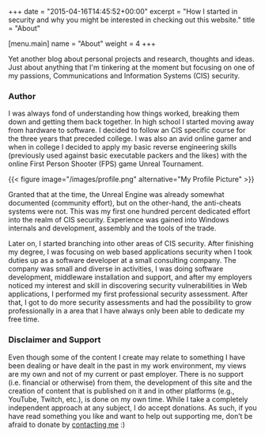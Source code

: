 +++
date = "2015-04-16T14:45:52+00:00"
excerpt = "How I started in security and why you might be interested in checking out this website."
title = "About"

[menu.main]
name = "About"
weight = 4
+++

Yet another blog about personal projects and research, thoughts and ideas. Just about anything that I'm tinkering at the moment but focusing on one of my passions, Communications and Information Systems (CIS) security.

### Author

<div class="row">
  <div class="col-md-9">
  <p>I was always fond of understanding how things worked, breaking them down and getting them back together. In high school I started moving away from hardware to software. I decided to follow an CIS specific course for the three years that preceded college. I was also an avid online gamer and when in college I decided to apply my basic reverse engineering skills (previously used against basic executable packers and the likes) with the online First Person Shooter (FPS) game Unreal Tournament.</p>
  </div>
  <div class="col-md-3">
{{< figure image="/images/profile.png" alternative="My Profile Picture" >}}
  </div>
</div>

Granted that at the time, the Unreal Engine was already somewhat documented (community effort), but on the other-hand, the anti-cheats systems were not. This was my first one hundred percent dedicated effort into the realm of CIS security. Experience was gained into Windows internals and development, assembly and the tools of the trade.

Later on, I started branching into other areas of CIS security. After finishing my degree, I was focusing on web based applications security when I took duties up as a software developer at a small consulting company. The company was small and diverse in activities, I was doing software development, middleware installation and support, and after my employers noticed my interest and skill in discovering security vulnerabilities in Web applications, I performed my first professional security assessment. After that, I got to do more security assessments and had the possibility to grow professionally in a area that I have always only been able to dedicate my free time.

### Disclaimer and Support

Even though some of the content I create may relate to something I have been dealing or have dealt in the past in my work environment, my views are my own and not of my current or past employer. There is no support (i.e. financial or otherwise) from them, the development of this site and the creation of content that is published on it and in other platforms (e.g., YouTube, Twitch, etc.), is done on my own time. While I take a completely independent approach at any subject, I do accept donations. As such, if you have read something you like and want to help out supporting me, don’t be afraid to donate by [contacting me][1] :)

[1]: /contacts/ "Contact Page"
